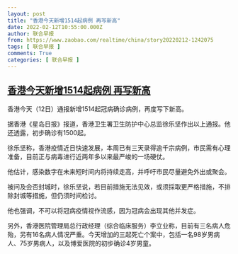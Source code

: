 ```yaml
---
layout: post
title: "香港今天新增1514起病例 再写新高"
date: 2022-02-12T10:55:00.000Z
author: 联合早报
from: https://www.zaobao.com/realtime/china/story20220212-1242075
tags: [ 联合早报 ]
comments: True
categories: [ 联合早报 ]
---
```

<!--1644663300000-->
[香港今天新增1514起病例 再写新高](https://www.zaobao.com/realtime/china/story20220212-1242075)
------

<div>
<p>香港今天（12日）通报新增1514起冠病确诊病例，再度写下新高。</p><p>据香港《星岛日报》报道，香港卫生署卫生防护中心总监徐乐坚作出以上通报。他还透露，初步确诊有1500起。</p><p>徐乐坚称，香港疫情近日快速发展，本周已有三天录得逾千宗病例，市民需有心理准备，目前正与病毒进行近两年多以来最严峻的一场硬仗。</p><section id="imu"><div id="dfp-ad-imu1">        </div></section><p>他估计，感染数字在未来短时间内将持续走高，并呼吁市民尽量避免外出或聚会。</p><p>被问及会否封城时，徐乐坚说，若目前措施无法见效，或须採取更严格措施，不排除封城等措施，但仍须时间检讨。</p><p>他也强调，不可以将冠病疫情视作流感，因为冠病会出现其他并发症。</p><div id="innity-in-post"></div><div id="dfp-ad-midarticlespecial">        </div><p>另外，香港医院管理局总行政经理（综合临床服务）李立业称，目前有三名病人危殆，另有16名病人情况严重。今天增加的三起死亡个案中，包括一名98岁男病人、75岁男病人，以及博爱医院的初步确诊4岁男童。</p>      <div class="cx_paywall_placeholder" id="sph_cdp_40"></div>
</div>
